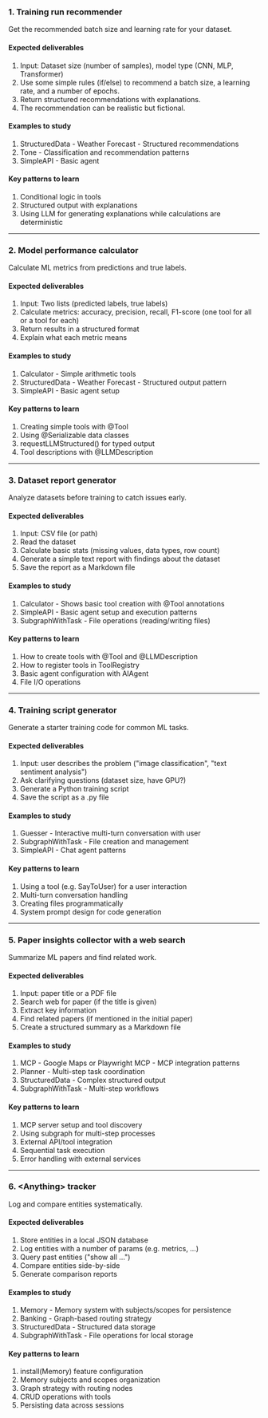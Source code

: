 ### 1. Training run recommender
Get the recommended batch size and learning rate for your dataset.

#### Expected deliverables
1. Input: Dataset size (number of samples), model type (CNN, MLP, Transformer)
2. Use some simple rules (if/else) to recommend a batch size, a learning rate, and a number of epochs.
3. Return structured recommendations with explanations.
4. The recommendation can be realistic but fictional.

#### Examples to study
1. StructuredData - Weather Forecast - Structured recommendations
2. Tone - Classification and recommendation patterns
3. SimpleAPI - Basic agent

#### Key patterns to learn
1. Conditional logic in tools
2. Structured output with explanations
3. Using LLM for generating explanations while calculations are deterministic

---

### 2. Model performance calculator 
Calculate ML metrics from predictions and true labels.

#### Expected deliverables
1. Input: Two lists (predicted labels, true labels)
2. Calculate metrics: accuracy, precision, recall, F1-score (one tool for all or a tool for each)
3. Return results in a structured format
4. Explain what each metric means

#### Examples to study
1. Calculator - Simple arithmetic tools
2. StructuredData - Weather Forecast - Structured output pattern
3. SimpleAPI - Basic agent setup

#### Key patterns to learn
1. Creating simple tools with @Tool
2. Using @Serializable data classes
3. requestLLMStructured<MetricsResult>() for typed output
4. Tool descriptions with @LLMDescription

---

### 3. Dataset report generator 
Analyze datasets before training to catch issues early.

#### Expected deliverables
1. Input: CSV file (or path)
2. Read the dataset
3. Calculate basic stats (missing values, data types, row count)
4. Generate a simple text report with findings about the dataset
5. Save the report as a Markdown file

#### Examples to study
1. Calculator - Shows basic tool creation with @Tool annotations
2. SimpleAPI - Basic agent setup and execution patterns
3. SubgraphWithTask - File operations (reading/writing files)

#### Key patterns to learn
1. How to create tools with @Tool and @LLMDescription
2. How to register tools in ToolRegistry
3. Basic agent configuration with AIAgent
4. File I/O operations

---

### 4. Training script generator 
Generate a starter training code for common ML tasks.

#### Expected deliverables
1. Input: user describes the problem ("image classification", "text sentiment analysis")
2. Ask clarifying questions (dataset size, have GPU?)
3. Generate a Python training script
4. Save the script as a .py file

#### Examples to study
1. Guesser - Interactive multi-turn conversation with user
2. SubgraphWithTask - File creation and management
3. SimpleAPI - Chat agent patterns

#### Key patterns to learn
1. Using a tool (e.g. SayToUser) for a user interaction
2. Multi-turn conversation handling
3. Creating files programmatically
4. System prompt design for code generation

---

### 5. Paper insights collector with a web search 
Summarize ML papers and find related work.

#### Expected deliverables
1. Input: paper title or a PDF file
2. Search web for paper (if the title is given)
3. Extract key information
4. Find related papers (if mentioned in the initial paper)
5. Create a structured summary as a Markdown file

#### Examples to study
1. MCP - Google Maps or Playwright MCP - MCP integration patterns
2. Planner - Multi-step task coordination
3. StructuredData - Complex structured output
4. SubgraphWithTask - Multi-step workflows

#### Key patterns to learn
1. MCP server setup and tool discovery
2. Using subgraph for multi-step processes
3. External API/tool integration
4. Sequential task execution
5. Error handling with external services

---

### 6. \<Anything\> tracker 
Log and compare entities systematically.

#### Expected deliverables
1. Store entities in a local JSON database
2. Log entities with a number of params (e.g. metrics, …)
3. Query past entities ("show all …")
4. Compare entities side-by-side
5. Generate comparison reports

#### Examples to study
1. Memory - Memory system with subjects/scopes for persistence
2. Banking - Graph-based routing strategy
3. StructuredData - Structured data storage
4. SubgraphWithTask - File operations for local storage

#### Key patterns to learn
1. install(Memory) feature configuration
2. Memory subjects and scopes organization
3. Graph strategy with routing nodes
4. CRUD operations with tools
5. Persisting data across sessions
